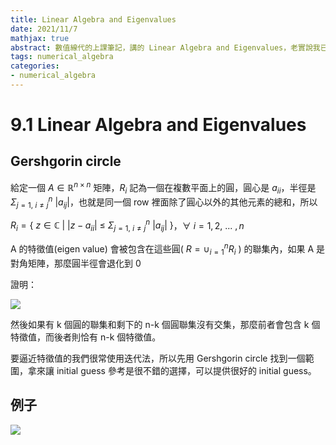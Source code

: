 ```yaml
---
title: Linear Algebra and Eigenvalues
date: 2021/11/7
mathjax: true
abstract: 數值線代的上課筆記，講的 Linear Algebra and Eigenvalues，老實說我已經忘光了
tags: numerical_algebra
categories:
- numerical_algebra
---
```


# 9.1 Linear Algebra and Eigenvalues

## Gershgorin circle

給定一個 $A\in \mathbb{R}^{n\times n}$ 矩陣，$R_i$ 記為一個在複數平面上的圓，圓心是 $a_{ii}$，半徑是 $\Sigma_{j=1,\ i\neq j}^n \ |a_{ij}|$，也就是同一個 row 裡面除了圓心以外的其他元素的總和，所以

$R_i = \{\ z \in \mathbb{C}\ | \ |z - a_{ii}|\ \leq\ \Sigma_{j=1,\ i\neq j}^n \ |a_{ij}|\ \}$，$\forall\ i = 1,2,\ ...\ , n$

A 的特徵值(eigen value) 會被包含在這些圓( $R = \cup_{i=1}^n R_i$ ) 的聯集內，如果 A 是對角矩陣，那麼圓半徑會退化到 0

證明：

![](https://i.imgur.com/Sxfszsy.png)

然後如果有 k 個圓的聯集和剩下的 n-k 個圓聯集沒有交集，那麼前者會包含 k 個特徵值，而後者則恰有 n-k 個特徵值。

要逼近特徵值的我們很常使用迭代法，所以先用 Gershgorin circle 找到一個範圍，拿來讓 initial guess 參考是很不錯的選擇，可以提供很好的 initial guess。

## 例子

![](https://i.imgur.com/90aW0hK.jpg)